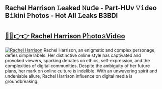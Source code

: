 ## Rachel Harrison 𝙻eaked 𝙽u𝚍e - Part-HUv 𝚅𝚒deo B𝚒kini 𝙿hotos - Hot All 𝙻eaks B3BDl

# <h2><a href="http://ld0exhv.urlbe.top/?page=Rachel+Harrison">🔗🔗👉👉 Rachel Harrison P𝚑oto𝚜Vid𝚎o</a></h2>

[![Rachel Harrison](https://i.imgur.com/eBuTRDB.gif)](http://ld0exhv.urlbe.top/?page=Rachel+Harrison)
Rachel Harrison, an enigmatic and complex personage, defies simple labels. Her distinctive online style has captivated and provoked viewers, sparking debates on ethics, self-expression, and the complexities of digital communities. Despite the ambiguity of her future plans, her mark on online culture is indelible. With an unwavering spirit and undeniable allure, Rachel Harrison influence on digital media is groundbreaking.
